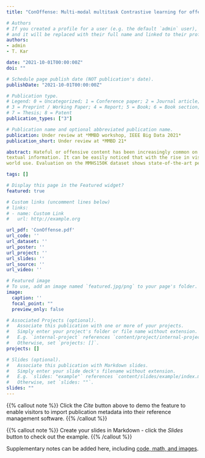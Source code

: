 ```yaml
---
title: "ConOffense: Multi-modal multitask Contrastive learning for offensive content identification"

# Authors
# If you created a profile for a user (e.g. the default `admin` user), write the username (folder name) here 
# and it will be replaced with their full name and linked to their profile.
authors:
- admin
- T. Kar

date: "2021-10-01T00:00:00Z"
doi: ""

# Schedule page publish date (NOT publication's date).
publishDate: "2021-10-01T00:00:00Z"

# Publication type.
# Legend: 0 = Uncategorized; 1 = Conference paper; 2 = Journal article;
# 3 = Preprint / Working Paper; 4 = Report; 5 = Book; 6 = Book section;
# 7 = Thesis; 8 = Patent
publication_types: ["3"]

# Publication name and optional abbreviated publication name.
publication: Under review at *MMBD workshop, IEEE Big Data 2021*
publication_short: Under review at *MMBD 21*

abstract: Hateful or offensive content has been increasingly common on social media platforms in recent years, and the problem is now widespread. There is a pressing need for effective automatic solutions for detecting such content, especially due to the gigantic size of social media data. Although significant progress has been made in the automated identification of offensive content, most of the focus has been on only using
textual information. It can be easily noticed that with the rise in visual information shared on these platforms, it is quite common to have hateful content on images rather than in the associated text. Due to this, present day unimodal textbased methods won’t be able to cope up with the multimodal hateful content. In this paper, we propose a novel multimodal neural network powered by contrastive learning for identifying offensive posts on social media utilizing both visual and textual information. We design the text and visual encoders with a lightweight architecture to make the solution efficient for real
world use. Evaluation on the MMHS150K dataset shows state-of-the-art performance of 82.6 percent test accuracy, making an improvement of approximately +14.1 percent accuracy over the previous best performing benchmark model on the dataset.

tags: []

# Display this page in the Featured widget?
featured: true

# Custom links (uncomment lines below)
# links:
# - name: Custom Link
#   url: http://example.org

url_pdf: 'ConOffense.pdf'
url_code: ''
url_dataset: ''
url_poster: ''
url_project: ''
url_slides: ''
url_source: ''
url_video: ''

# Featured image
# To use, add an image named `featured.jpg/png` to your page's folder. 
image:
  caption: ''
  focal_point: ""
  preview_only: false

# Associated Projects (optional).
#   Associate this publication with one or more of your projects.
#   Simply enter your project's folder or file name without extension.
#   E.g. `internal-project` references `content/project/internal-project/index.md`.
#   Otherwise, set `projects: []`.
projects: []

# Slides (optional).
#   Associate this publication with Markdown slides.
#   Simply enter your slide deck's filename without extension.
#   E.g. `slides: "example"` references `content/slides/example/index.md`.
#   Otherwise, set `slides: ""`.
slides: ""
---
```


{{% callout note %}}
Click the *Cite* button above to demo the feature to enable visitors to import publication metadata into their reference management software.
{{% /callout %}}

{{% callout note %}}
Create your slides in Markdown - click the *Slides* button to check out the example.
{{% /callout %}}

Supplementary notes can be added here, including [code, math, and images](https://wowchemy.com/docs/writing-markdown-latex/).
